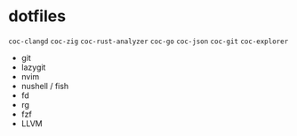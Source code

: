 # dotfiles

`coc-clangd` `coc-zig` `coc-rust-analyzer` `coc-go` `coc-json` `coc-git` `coc-explorer`

 - git
 - lazygit
 - nvim
 - nushell / fish
 - fd
 - rg
 - fzf
 - LLVM
